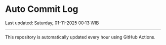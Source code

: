 # Auto Commit Log

Last updated: Saturday, 01-11-2025 00:13 WIB

---

This repository is automatically updated every hour using GitHub Actions.
